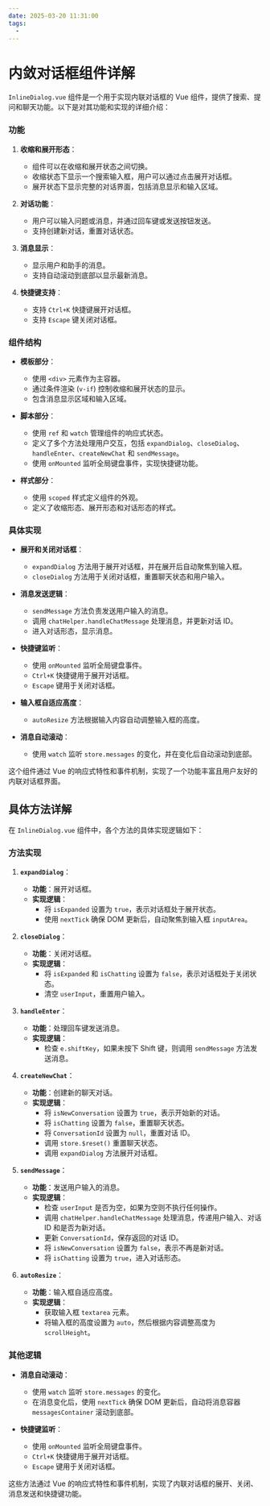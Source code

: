 ```yaml
---
date: 2025-03-20 11:31:00
tags:
  -
---
```


# 内敛对话框组件详解

`InlineDialog.vue` 组件是一个用于实现内联对话框的 Vue 组件，提供了搜索、提问和聊天功能。以下是对其功能和实现的详细介绍：

### 功能

1. **收缩和展开形态**：

   - 组件可以在收缩和展开状态之间切换。
   - 收缩状态下显示一个搜索输入框，用户可以通过点击展开对话框。
   - 展开状态下显示完整的对话界面，包括消息显示和输入区域。

2. **对话功能**：

   - 用户可以输入问题或消息，并通过回车键或发送按钮发送。
   - 支持创建新对话，重置对话状态。

3. **消息显示**：

   - 显示用户和助手的消息。
   - 支持自动滚动到底部以显示最新消息。

4. **快捷键支持**：
   - 支持 `Ctrl+K` 快捷键展开对话框。
   - 支持 `Escape` 键关闭对话框。

### 组件结构

- **模板部分**：

  - 使用 `<div>` 元素作为主容器。
  - 通过条件渲染 (`v-if`) 控制收缩和展开状态的显示。
  - 包含消息显示区域和输入区域。

- **脚本部分**：

  - 使用 `ref` 和 `watch` 管理组件的响应式状态。
  - 定义了多个方法处理用户交互，包括 `expandDialog`、`closeDialog`、`handleEnter`、`createNewChat` 和 `sendMessage`。
  - 使用 `onMounted` 监听全局键盘事件，实现快捷键功能。

- **样式部分**：
  - 使用 `scoped` 样式定义组件的外观。
  - 定义了收缩形态、展开形态和对话形态的样式。

### 具体实现

- **展开和关闭对话框**：

  - `expandDialog` 方法用于展开对话框，并在展开后自动聚焦到输入框。
  - `closeDialog` 方法用于关闭对话框，重置聊天状态和用户输入。

- **消息发送逻辑**：

  - `sendMessage` 方法负责发送用户输入的消息。
  - 调用 `chatHelper.handleChatMessage` 处理消息，并更新对话 ID。
  - 进入对话形态，显示消息。

- **快捷键监听**：

  - 使用 `onMounted` 监听全局键盘事件。
  - `Ctrl+K` 快捷键用于展开对话框。
  - `Escape` 键用于关闭对话框。

- **输入框自适应高度**：

  - `autoResize` 方法根据输入内容自动调整输入框的高度。

- **消息自动滚动**：
  - 使用 `watch` 监听 `store.messages` 的变化，并在变化后自动滚动到底部。

这个组件通过 Vue 的响应式特性和事件机制，实现了一个功能丰富且用户友好的内联对话框界面。

## 具体方法详解

在 `InlineDialog.vue` 组件中，各个方法的具体实现逻辑如下：

### 方法实现

1. **`expandDialog`**：

   - **功能**：展开对话框。
   - **实现逻辑**：
     - 将 `isExpanded` 设置为 `true`，表示对话框处于展开状态。
     - 使用 `nextTick` 确保 DOM 更新后，自动聚焦到输入框 `inputArea`。

2. **`closeDialog`**：

   - **功能**：关闭对话框。
   - **实现逻辑**：
     - 将 `isExpanded` 和 `isChatting` 设置为 `false`，表示对话框处于关闭状态。
     - 清空 `userInput`，重置用户输入。

3. **`handleEnter`**：

   - **功能**：处理回车键发送消息。
   - **实现逻辑**：
     - 检查 `e.shiftKey`，如果未按下 Shift 键，则调用 `sendMessage` 方法发送消息。

4. **`createNewChat`**：

   - **功能**：创建新的聊天对话。
   - **实现逻辑**：
     - 将 `isNewConversation` 设置为 `true`，表示开始新的对话。
     - 将 `isChatting` 设置为 `false`，重置聊天状态。
     - 将 `ConversationId` 设置为 `null`，重置对话 ID。
     - 调用 `store.$reset()` 重置聊天状态。
     - 调用 `expandDialog` 方法展开对话框。

5. **`sendMessage`**：

   - **功能**：发送用户输入的消息。
   - **实现逻辑**：
     - 检查 `userInput` 是否为空，如果为空则不执行任何操作。
     - 调用 `chatHelper.handleChatMessage` 处理消息，传递用户输入、对话 ID 和是否为新对话。
     - 更新 `ConversationId`，保存返回的对话 ID。
     - 将 `isNewConversation` 设置为 `false`，表示不再是新对话。
     - 将 `isChatting` 设置为 `true`，进入对话形态。

6. **`autoResize`**：
   - **功能**：输入框自适应高度。
   - **实现逻辑**：
     - 获取输入框 `textarea` 元素。
     - 将输入框的高度设置为 `auto`，然后根据内容调整高度为 `scrollHeight`。

### 其他逻辑

- **消息自动滚动**：

  - 使用 `watch` 监听 `store.messages` 的变化。
  - 在消息变化后，使用 `nextTick` 确保 DOM 更新后，自动将消息容器 `messagesContainer` 滚动到底部。

- **快捷键监听**：
  - 使用 `onMounted` 监听全局键盘事件。
  - `Ctrl+K` 快捷键用于展开对话框。
  - `Escape` 键用于关闭对话框。

这些方法通过 Vue 的响应式特性和事件机制，实现了内联对话框的展开、关闭、消息发送和快捷键功能。
